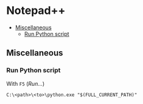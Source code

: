# Notepad++

* [Miscellaneous](#miscellaneous)
    * [Run Python script](#run-python-script)

## Miscellaneous

### Run Python script

With `F5` (*Run...*)

```batchfile
C:\<path>\<to>\python.exe "$(FULL_CURRENT_PATH)"
```
